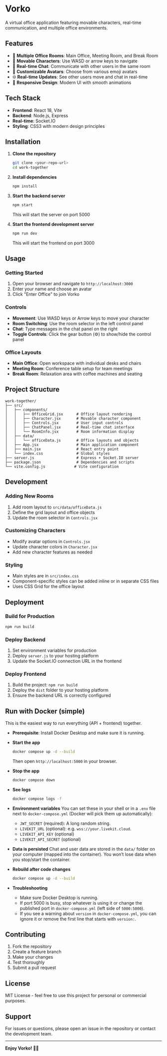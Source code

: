 # Vorko

A virtual office application featuring movable characters, real-time communication, and multiple office environments.

## Features

- 🏢 **Multiple Office Rooms**: Main Office, Meeting Room, and Break Room
- 👥 **Movable Characters**: Use WASD or arrow keys to navigate
- 💬 **Real-time Chat**: Communicate with other users in the same room
- 🎨 **Customizable Avatars**: Choose from various emoji avatars
- 🌐 **Real-time Updates**: See other users move and chat in real-time
- 📱 **Responsive Design**: Modern UI with smooth animations

## Tech Stack

- **Frontend**: React 18, Vite
- **Backend**: Node.js, Express
- **Real-time**: Socket.IO
- **Styling**: CSS3 with modern design principles

## Installation

1. **Clone the repository**
   ```bash
   git clone <your-repo-url>
   cd work-together
   ```

2. **Install dependencies**
   ```bash
   npm install
   ```

3. **Start the backend server**
   ```bash
   npm start
   ```
   This will start the server on port 5000

4. **Start the frontend development server**
   ```bash
   npm run dev
   ```
   This will start the frontend on port 3000

## Usage

### Getting Started

1. Open your browser and navigate to `http://localhost:3000`
2. Enter your name and choose an avatar
3. Click "Enter Office" to join Vorko

### Controls

- **Movement**: Use WASD keys or Arrow keys to move your character
- **Room Switching**: Use the room selector in the left control panel
- **Chat**: Type messages in the chat panel on the right
- **Toggle Controls**: Click the gear button (⚙) to show/hide the control panel

### Office Layouts

- **Main Office**: Open workspace with individual desks and chairs
- **Meeting Room**: Conference table setup for team meetings
- **Break Room**: Relaxation area with coffee machines and seating

## Project Structure

```
work-together/
├── src/
│   ├── components/
│   │   ├── OfficeGrid.jsx      # Office layout rendering
│   │   ├── Character.jsx       # Movable character component
│   │   ├── Controls.jsx        # User input controls
│   │   ├── ChatPanel.jsx       # Real-time chat interface
│   │   └── RoomInfo.jsx        # Room information display
│   ├── data/
│   │   └── officeData.js       # Office layouts and objects
│   ├── App.jsx                 # Main application component
│   ├── main.jsx                # React entry point
│   └── index.css               # Global styles
├── server.js                   # Express + Socket.IO server
├── package.json                # Dependencies and scripts
└── vite.config.js             # Vite configuration
```

## Development

### Adding New Rooms

1. Add room layout to `src/data/officeData.js`
2. Define the grid layout and office objects
3. Update the room selector in `Controls.jsx`

### Customizing Characters

- Modify avatar options in `Controls.jsx`
- Update character colors in `Character.jsx`
- Add new character features as needed

### Styling

- Main styles are in `src/index.css`
- Component-specific styles can be added inline or in separate CSS files
- Uses CSS Grid for the office layout

## Deployment

### Build for Production

```bash
npm run build
```

### Deploy Backend

1. Set environment variables for production
2. Deploy `server.js` to your hosting platform
3. Update the Socket.IO connection URL in the frontend

### Deploy Frontend

1. Build the project: `npm run build`
2. Deploy the `dist` folder to your hosting platform
3. Ensure the backend URL is correctly configured

## Run with Docker (simple)

This is the easiest way to run everything (API + frontend) together.

- **Prerequisite**: Install Docker Desktop and make sure it is running.

- **Start the app**
  ```bash
  docker compose up -d --build
  ```
  Then open `http://localhost:5000` in your browser.

- **Stop the app**
  ```bash
  docker compose down
  ```

- **See logs**
  ```bash
  docker compose logs -f
  ```

- **Environment variables**
  You can set these in your shell or in a `.env` file next to `docker-compose.yml` (Docker will pick them up automatically):
  - `JWT_SECRET` (required): A long random string.
  - `LIVEKIT_URL` (optional): e.g. `wss://your.livekit.cloud`.
  - `LIVEKIT_API_KEY` (optional)
  - `LIVEKIT_API_SECRET` (optional)

- **Data is persisted**
  Chat and user data are stored in the `data/` folder on your computer (mapped into the container). You won’t lose data when you stop/start the container.

- **Rebuild after code changes**
  ```bash
  docker compose up -d --build
  ```

- **Troubleshooting**
  - Make sure Docker Desktop is running.
  - If port 5000 is busy, stop whatever is using it or change the published port in `docker-compose.yml` (left side of `5000:5000`).
  - If you see a warning about `version` in `docker-compose.yml`, you can ignore it or remove the first line that starts with `version:`.

## Contributing

1. Fork the repository
2. Create a feature branch
3. Make your changes
4. Test thoroughly
5. Submit a pull request

## License

MIT License - feel free to use this project for personal or commercial purposes.

## Support

For issues or questions, please open an issue in the repository or contact the development team.

---

**Enjoy Vorko! 🏢✨**